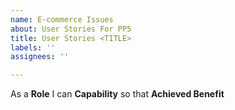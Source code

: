 ```yaml
---
name: E-commerce Issues
about: User Stories For PP5
title: User Stories <TITLE>
labels: ''
assignees: ''

---
```


As a **Role** I can **Capability** so that **Achieved Benefit**
